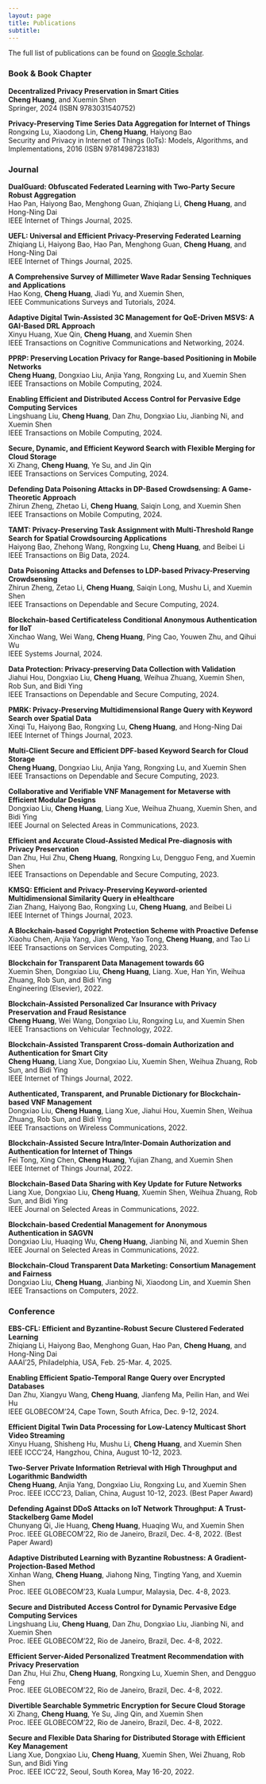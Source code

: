 ```yaml
---
layout: page
title: Publications
subtitle:
---
```


The full list of publications can be found on <a href="https://scholar.google.com/citations?user=kLltut4AAAAJ&hl=en" target="_blank">Google Scholar</a>.

### Book & Book Chapter

<b>Decentralized Privacy Preservation in Smart Cities</b><br/>
**Cheng Huang**, and Xuemin Shen<br/>
Springer, 2024 (ISBN 9783031540752)

<b>Privacy-Preserving Time Series Data Aggregation for Internet of Things</b><br/>
Rongxing Lu, Xiaodong Lin, **Cheng Huang**, Haiyong Bao<br/>
Security and Privacy in Internet of Things (IoTs): Models, Algorithms, and Implementations, 2016 (ISBN 9781498723183)

### Journal

<b>DualGuard: Obfuscated Federated Learning with Two-Party Secure Robust Aggregation</b><br/>
Hao Pan, Haiyong Bao, Menghong Guan, Zhiqiang Li, **Cheng Huang**, and Hong-Ning Dai<br/>
IEEE Internet of Things Journal, 2025.

<b>UEFL: Universal and Efficient Privacy-Preserving Federated Learning</b><br/>
Zhiqiang Li, Haiyong Bao, Hao Pan, Menghong Guan, **Cheng Huang**, and Hong-Ning Dai<br/>
IEEE Internet of Things Journal, 2025.

<b>A Comprehensive Survey of Millimeter Wave Radar Sensing Techniques and Applications</b><br/>
Hao Kong, **Cheng Huang**, Jiadi Yu, and Xuemin Shen,<br/>
IEEE Communications Surveys and Tutorials, 2024.

<b>Adaptive Digital Twin-Assisted 3C Management for QoE-Driven MSVS: A GAI-Based DRL Approach</b><br/>
Xinyu Huang, Xue Qin, **Cheng Huang**, and Xuemin Shen<br/>
IEEE Transactions on Cognitive Communications and Networking, 2024.

<b>PPRP: Preserving Location Privacy for Range-based Positioning in Mobile Networks</b><br/>
**Cheng Huang**, Dongxiao Liu, Anjia Yang, Rongxing Lu, and Xuemin Shen<br/>
IEEE Transactions on Mobile Computing, 2024.

<b>Enabling Efficient and Distributed Access Control for Pervasive Edge Computing Services</b><br/>
Lingshuang Liu, **Cheng Huang**, Dan Zhu, Dongxiao Liu, Jianbing Ni, and Xuemin Shen<br/>
IEEE Transactions on Mobile Computing, 2024.

<b>Secure, Dynamic, and Efficient Keyword Search with Flexible Merging for Cloud Storage</b><br/>
Xi Zhang, **Cheng Huang**, Ye Su, and Jin Qin<br/>
IEEE Transactions on Services Computing, 2024.

<b>Defending Data Poisoning Attacks in DP-Based Crowdsensing: A Game-Theoretic Approach</b><br/>
Zhirun Zheng, Zhetao Li, **Cheng Huang**, Saiqin Long, and Xuemin Shen<br/>
IEEE Transactions on Mobile Computing, 2024.

<b>TAMT: Privacy-Preserving Task Assignment with Multi-Threshold Range Search for Spatial Crowdsourcing Applications</b><br/>
Haiyong Bao, Zhehong Wang, Rongxing Lu, **Cheng Huang**, and Beibei Li<br/>
IEEE Transactions on Big Data, 2024.

<b>Data Poisoning Attacks and Defenses to LDP-based Privacy-Preserving Crowdsensing</b><br/>
Zhirun Zheng, Zetao Li, **Cheng Huang**, Saiqin Long, Mushu Li, and Xuemin Shen<br/>
IEEE Transactions on Dependable and Secure Computing, 2024.

<b>Blockchain-based Certificateless Conditional Anonymous Authentication for IIoT</b><br/>
Xinchao Wang, Wei Wang, **Cheng Huang**, Ping Cao, Youwen Zhu, and Qihui Wu<br/>
IEEE Systems Journal, 2024.

<b>Data Protection: Privacy-preserving Data Collection with Validation</b><br/>
Jiahui Hou, Dongxiao Liu, **Cheng Huang**, Weihua Zhuang, Xuemin Shen, Rob Sun, and Bidi Ying<br/>
IEEE Transactions on Dependable and Secure Computing, 2024.

<b>PMRK: Privacy-Preserving Multidimensional Range Query with Keyword Search over Spatial Data</b><br/>
Xinqi Tu, Haiyong Bao, Rongxing Lu, **Cheng Huang**, and Hong-Ning Dai<br/>
IEEE Internet of Things Journal, 2023.

<b>Multi-Client Secure and Efficient DPF-based Keyword Search for Cloud Storage</b><br/>
**Cheng Huang**, Dongxiao Liu, Anjia Yang, Rongxing Lu, and Xuemin Shen<br/>
IEEE Transactions on Dependable and Secure Computing, 2023.

<b>Collaborative and Verifiable VNF Management for Metaverse with Efficient Modular Designs</b><br/>
Dongxiao Liu, **Cheng Huang**, Liang Xue, Weihua Zhuang, Xuemin Shen, and Bidi Ying<br/>
IEEE Journal on Selected Areas in Communications, 2023.

<b>Efficient and Accurate Cloud-Assisted Medical Pre-diagnosis with Privacy Preservation</b><br/>
Dan Zhu, Hui Zhu, **Cheng Huang**, Rongxing Lu, Dengguo Feng, and Xuemin Shen<br/>
IEEE Transactions on Dependable and Secure Computing, 2023.

<b>KMSQ: Efficient and Privacy-Preserving Keyword-oriented Multidimensional Similarity Query in eHealthcare</b><br/>
Zian Zhang, Haiyong Bao, Rongxing Lu, **Cheng Huang**, and Beibei Li<br/>
IEEE Internet of Things Journal, 2023.

<b>A Blockchain-based Copyright Protection Scheme with Proactive Defense</b><br/>
Xiaohu Chen, Anjia Yang, Jian Weng, Yao Tong, **Cheng Huang**, and Tao Li<br/>
IEEE Transactions on Services Computing, 2023.

<b>Blockchain for Transparent Data Management towards 6G</b><br/>
Xuemin Shen, Dongxiao Liu, **Cheng Huang**, Liang. Xue, Han Yin, Weihua Zhuang, Rob Sun, and Bidi Ying<br/>
Engineering (Elsevier), 2022.

<b>Blockchain-Assisted Personalized Car Insurance with Privacy Preservation and Fraud Resistance</b><br/>
**Cheng Huang**, Wei Wang, Dongxiao Liu, Rongxing Lu, and Xuemin Shen<br/>
IEEE Transactions on Vehicular Technology, 2022.

<b>Blockchain-Assisted Transparent Cross-domain Authorization and Authentication for Smart City</b><br/>
**Cheng Huang**, Liang Xue, Dongxiao Liu, Xuemin Shen, Weihua Zhuang, Rob Sun, and Bidi Ying<br/>
IEEE Internet of Things Journal, 2022.

<b>Authenticated, Transparent, and Prunable Dictionary for Blockchain-based VNF Management</b><br/>
Dongxiao Liu, **Cheng Huang**, Liang Xue, Jiahui Hou, Xuemin Shen, Weihua Zhuang, Rob Sun, and Bidi Ying<br/>
IEEE Transactions on Wireless Communications, 2022.

<b>Blockchain-Assisted Secure Intra/Inter-Domain Authorization and Authentication for Internet of Things</b><br/>
Fei Tong, Xing Chen, **Cheng Huang**, Yujian Zhang, and Xuemin Shen<br/>
IEEE Internet of Things Journal, 2022.

<b>Blockchain-Based Data Sharing with Key Update for Future Networks</b><br/>
Liang Xue, Dongxiao Liu, **Cheng Huang**, Xuemin Shen, Weihua Zhuang, Rob Sun, and Bidi Ying<br/>
IEEE Journal on Selected Areas in Communications, 2022.

<b>Blockchain-based Credential Management for Anonymous Authentication in SAGVN</b><br/>
Dongxiao Liu, Huaqing Wu, **Cheng Huang**, Jianbing Ni, and Xuemin Shen<br/>
IEEE Journal on Selected Areas in Communications, 2022.

<b>Blockchain-Cloud Transparent Data Marketing: Consortium Management and Fairness</b><br/>
Dongxiao Liu, **Cheng Huang**, Jianbing Ni, Xiaodong Lin, and Xuemin Shen<br/>
IEEE Transactions on Computers, 2022.

### Conference
<b>EBS-CFL: Efficient and Byzantine-Robust Secure Clustered Federated Learning</b><br/>
Zhiqiang Li, Haiyong Bao, Menghong Guan, Hao Pan, **Cheng Huang**, and Hong-Ning Dai<br/>
AAAI’25, Philadelphia, USA, Feb. 25-Mar. 4, 2025.

<b>Enabling Efficient Spatio-Temporal Range Query over Encrypted Databases</b><br/>
Dan Zhu, Xiangyu Wang, **Cheng Huang**, Jianfeng Ma, Peilin Han, and Wei Hu<br/>
IEEE GLOBECOM’24, Cape Town, South Africa, Dec. 9-12, 2024.

<b>Efficient Digital Twin Data Processing for Low-Latency Multicast Short Video Streaming</b><br/>
Xinyu Huang, Shisheng Hu, Mushu Li, **Cheng Huang**, and Xuemin Shen<br/>
IEEE ICCC’24, Hangzhou, China, August 10-12, 2023.

<b>Two-Server Private Information Retrieval with High Throughput and Logarithmic Bandwidth</b><br/>
**Cheng Huang**, Anjia Yang, Dongxiao Liu, Rongxing Lu, and Xuemin Shen<br/>
Proc. IEEE ICCC’23, Dalian, China, August 10-12, 2023. (Best Paper Award)

<b>Defending Against DDoS Attacks on IoT Network Throughput: A Trust-Stackelberg Game Model</b><br/>
Chunyang Qi, Jie Huang, **Cheng Huang**, Huaqing Wu, and Xuemin Shen<br/>
Proc. IEEE GLOBECOM’22, Rio de Janeiro, Brazil, Dec. 4-8, 2022. (Best Paper Award)

<b>Adaptive Distributed Learning with Byzantine Robustness: A Gradient-Projection-Based Method</b><br/>
Xinhan Wang, **Cheng Huang**, Jiahong Ning, Tingting Yang, and Xuemin Shen<br/>
Proc. IEEE GLOBECOM’23, Kuala Lumpur, Malaysia, Dec. 4-8, 2023.

<b>Secure and Distributed Access Control for Dynamic Pervasive Edge Computing Services</b><br/>
Lingshuang Liu, **Cheng Huang**, Dan Zhu, Dongxiao Liu, Jianbing Ni, and Xuemin Shen<br/>
Proc. IEEE GLOBECOM’22, Rio de Janeiro, Brazil, Dec. 4-8, 2022.

<b>Efficient Server-Aided Personalized Treatment Recommendation with Privacy Preservation</b><br/>
Dan Zhu, Hui Zhu, **Cheng Huang**, Rongxing Lu, Xuemin Shen, and Dengguo Feng<br/>
Proc. IEEE GLOBECOM’22, Rio de Janeiro, Brazil, Dec. 4-8, 2022.

<b>Divertible Searchable Symmetric Encryption for Secure Cloud Storage</b><br/>
Xi Zhang, **Cheng Huang**, Ye Su, Jing Qin, and Xuemin Shen<br/>
Proc. IEEE GLOBECOM’22, Rio de Janeiro, Brazil, Dec. 4-8, 2022.

<b>Secure and Flexible Data Sharing for Distributed Storage with Efficient Key Management</b><br/>
Liang Xue, Dongxiao Liu, **Cheng Huang**, Xuemin Shen, Wei Zhuang, Rob Sun, and Bidi Ying<br/>
Proc. IEEE ICC’22, Seoul, South Korea, May 16-20, 2022.